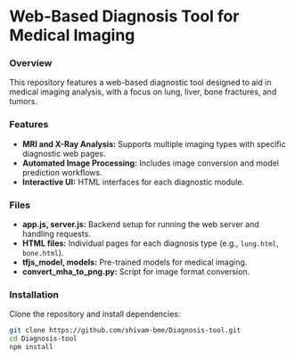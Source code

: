 # Web-Based Diagnosis Tool for Medical Imaging

### Overview
This repository features a web-based diagnostic tool designed to aid in medical imaging analysis, with a focus on lung, liver, bone fractures, and tumors.

### Features
- **MRI and X-Ray Analysis:** Supports multiple imaging types with specific diagnostic web pages.
- **Automated Image Processing:** Includes image conversion and model prediction workflows.
- **Interactive UI:** HTML interfaces for each diagnostic module.

### Files
- **app.js, server.js:** Backend setup for running the web server and handling requests.
- **HTML files:** Individual pages for each diagnosis type (e.g., `lung.html`, `bone.html`).
- **tfjs_model, models:** Pre-trained models for medical imaging.
- **convert_mha_to_png.py:** Script for image format conversion.

### Installation
Clone the repository and install dependencies:
```bash
git clone https://github.com/shivam-bme/Diagnosis-tool.git
cd Diagnosis-tool
npm install
